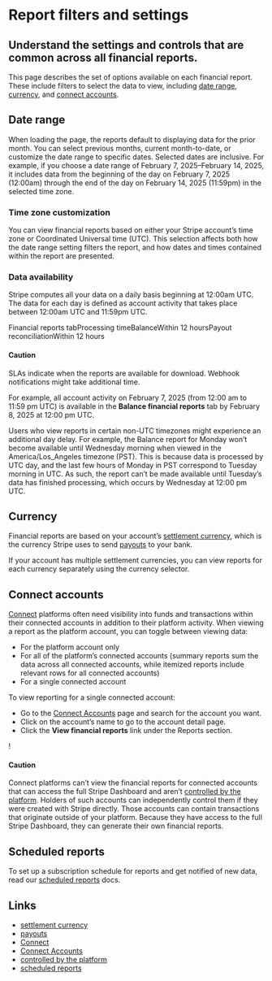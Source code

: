 # Report filters and settings

## Understand the settings and controls that are common across all financial reports.

This page describes the set of options available on each financial report. These
include filters to select the data to view, including [date
range](https://docs.stripe.com/reports/options#date-range),
[currency](https://docs.stripe.com/reports/options#currency), and [connect
accounts](https://docs.stripe.com/reports/options#connect-accounts).

## Date range

When loading the page, the reports default to displaying data for the prior
month. You can select previous months, current month-to-date, or customize the
date range to specific dates. Selected dates are inclusive. For example, if you
choose a date range of February 7, 2025–February 14, 2025, it includes data from
the beginning of the day on February 7, 2025 (12:00am) through the end of the
day on February 14, 2025 (11:59pm) in the selected time zone.

### Time zone customization

You can view financial reports based on either your Stripe account’s time zone
or Coordinated Universal time (UTC). This selection affects both how the date
range setting filters the report, and how dates and times contained within the
report are presented.

### Data availability

Stripe computes all your data on a daily basis beginning at 12:00am UTC. The
data for each day is defined as account activity that takes place between
12:00am UTC and 11:59pm UTC.

Financial reports tabProcessing timeBalanceWithin 12 hoursPayout
reconciliationWithin 12 hours
#### Caution

SLAs indicate when the reports are available for download. Webhook notifications
might take additional time.

For example, all account activity on February 7, 2025 (from 12:00 am to 11:59 pm
UTC) is available in the **Balance financial reports** tab by February 8, 2025
at 12:00 pm UTC.

Users who view reports in certain non-UTC timezones might experience an
additional day delay. For example, the Balance report for Monday won’t become
available until Wednesday morning when viewed in the America/Los_Angeles
timezone (PST). This is because data is processed by UTC day, and the last few
hours of Monday in PST correspond to Tuesday morning in UTC. As such, the report
can’t be made available until Tuesday’s data has finished processing, which
occurs by Wednesday at 12:00 pm UTC.

## Currency

Financial reports are based on your account’s [settlement
currency](https://docs.stripe.com/connect/payouts-connected-accounts#supported-settlement),
which is the currency Stripe uses to send
[payouts](https://docs.stripe.com/payouts) to your bank.

If your account has multiple settlement currencies, you can view reports for
each currency separately using the currency selector.

## Connect accounts

[Connect](https://docs.stripe.com/connect) platforms often need visibility into
funds and transactions within their connected accounts in addition to their
platform activity. When viewing a report as the platform account, you can toggle
between viewing data:

- For the platform account only
- For all of the platform’s connected accounts (summary reports sum the data
across all connected accounts, while itemized reports include relevant rows for
all connected accounts)
- For a single connected account

To view reporting for a single connected account:

- Go to the [Connect
Accounts](https://dashboard.stripe.com/connect/accounts/overview) page and
search for the account you want.
- Click on the account’s name to go to the account detail page.
- Click the **View financial reports** link under the Reports section.

!

#### Caution

Connect platforms can’t view the financial reports for connected accounts that
can access the full Stripe Dashboard and aren’t [controlled by the
platform](https://docs.stripe.com/connect/platform-controls-for-stripe-dashboard-accounts).
Holders of such accounts can independently control them if they were created
with Stripe directly. Those accounts can contain transactions that originate
outside of your platform. Because they have access to the full Stripe Dashboard,
they can generate their own financial reports.

## Scheduled reports

To set up a subscription schedule for reports and get notified of new data, read
our [scheduled reports](https://docs.stripe.com/reports/scheduled-reports) docs.

## Links

- [settlement
currency](https://docs.stripe.com/connect/payouts-connected-accounts#supported-settlement)
- [payouts](https://docs.stripe.com/payouts)
- [Connect](https://docs.stripe.com/connect)
- [Connect Accounts](https://dashboard.stripe.com/connect/accounts/overview)
- [controlled by the
platform](https://docs.stripe.com/connect/platform-controls-for-stripe-dashboard-accounts)
- [scheduled reports](https://docs.stripe.com/reports/scheduled-reports)